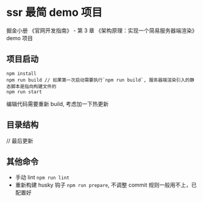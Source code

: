 # ssr 最简 demo 项目

掘金小册 《官网开发指南》 - 第 3 章 《架构原理：实现一个简易服务器端渲染》 demo 项目

## 项目启动

```
npm install
npm run build // 如果第一次启动需要执行`npm run build`, 服务器端渲染引入的静态脚本是指向构建文件的
npm run start
```

编辑代码需要重新 build, 考虑加一下热更新

## 目录结构

// 最后更新

## 其他命令

- 手动 lint `npm run lint`
- 重新构建 husky 钩子 `npm run prepare`, 不调整 commit 规则一般用不上，已配置好
